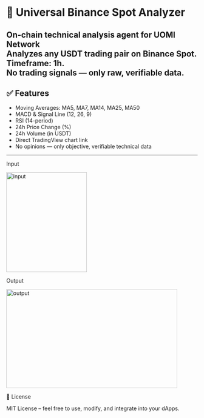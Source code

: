 # 🚀 Universal Binance Spot Analyzer

**On-chain technical analysis agent for UOMI Network**  
Analyzes any USDT trading pair on Binance Spot.  
Timeframe: 1h.  
No trading signals — only raw, verifiable data.
---

## ✅ Features
- Moving Averages: MA5, MA7, MA14, MA25, MA50
- MACD & Signal Line (12, 26, 9)
- RSI (14-period)
- 24h Price Change (%)
- 24h Volume (in USDT)
- Direct TradingView chart link
- No opinions — only objective, verifiable technical data

---

Input

<img width="212" height="263" alt="input" src="https://github.com/user-attachments/assets/a31bbcd5-e526-400f-971b-0ac8bc3c604d" />

Output

<img width="450" height="261" alt="output" src="https://github.com/user-attachments/assets/d017513f-18b8-4d5a-9eb2-ba7faa2e673d" />


📄 License

MIT License – feel free to use, modify, and integrate into your dApps.


